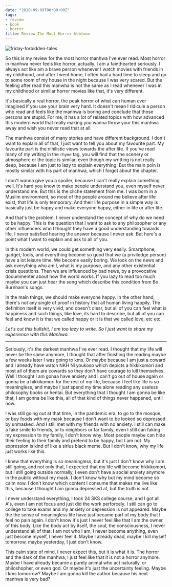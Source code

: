 ```yaml
---
date: "2020-09-09T00:00:00Z"
tags:
- review
- book
- horror
title: Review The Most Horror Webtoon
---
```


![friday-forbidden-tales](https://catatankemalasan.files.wordpress.com/2022/07/friday-forbidden-tales.jpg)

So this is my review for the most horror manhwa I've ever read. Most horror in manhwa never feels like horror, actually. I am a fainthearted seriously. I always act like am a brave person whenever I watch movies with friends in my childhood, and after I went home, I often had a hard time to sleep and go to some room of my house in the night because I was very scared. But the feeling after read this manwha is not the same as I read whenever I was in my childhood or similiar horror movies like that, it's very different. 

It's basically a real horror, the peak horror of what can human ever imagined if you use your brain very hard. It doesn't mean I ridicule a person who read and feels like the manhwa is boring and conclude that those persons are stupid. For me, it has a lot of related topics with how advanced this modern world that really making you wanna throw your this manhwa away and wish you never read that at all. 

The manhwa consist of many stories and have different background. I don't want to explain all of that, I just want to tell you about my favourite part. My favourite part is the nihilistic views towards the after life. If you've read many of my writing in the `rhyme` tag, you will find that the scenery or atmosphere or the topic is similar, even though my writting is not really deep, because I am just to lazy to explain everything. But the main poin is mostly similar with his part of manhwa, which I forgot about the chapter. 

I don't wanna give you a spoiler, because I can't really explain something well. It's hard you know to make people understand you, even myself never understand me. But this is the cliche statement from me. I was born in a Muslim environment, so most of the people around me believe after life exist, that life is only temporary. And their life purpose in a simple way is basically just be happy and make everyone happy, either in life or after life. 

And that's the problem. I never understand the concept of why do we need to be happy. This is the question that I want to ask to any philosopher or any other influencers who I thought they have a good understanding towards life. I never satisfied hearing the answer because I never ask. But here's a point what I want to explain and ask to all of you. 

In this modern world, we could get something very easily. Smartphone, gadget, tools, and everything become so good that we (a priviledge person) have a lot leisure time. We become easily boring. We look on the news and ask everything who am I, what is my purpose, and any other existential crisis questions. Then we are influenced by bad news, by a provocative docummenter about how the world works. If you lazy to read too much maybe you can just hear the song which describe this condition from Bo Burnham's songs. 

In the main things, we should make everyone happy. In the other hand, there's not any single of proof in history that all human living happily. The definition itself is very vivid, and doesn't clear, but all of you can feel what is happiness and such things, like love, its hard to describe, but all of you can feel and know it is that we called happy or it is that we called love, etc etc. 


*Let's cut this bullshit, I am too lazy to write. So I just want to share my experience with this Manhwa.*

---

Seriously, it's the darkest manhwa I've ever read. I thought that my life will never be the same anymore, I thought that after finishing the reading maybe a few weeks later I was going to kms. Or maybe because I am just a coward and I already have watch NKH Ni youkoso which depicts a hikkikomori and most all of them are cowards so they don't have courage to kill themselves. Well I thought I am gonaa have anxiety and I can't go out of house again or gonna be a hikkikomori for the rest of my life, because I feel like life is so meaningless, and maybe I just spend my time alone reading any useless philosophy books or hentai. But everything that I thought I am gonna be like that, I am gonna be like this, all of that kind of things never happened, until now. 

I was still going out at that time, in the pandemic era, to go to the mosque, or buy foods with my mask because I don't want to be looked so depressed by unmasked. And I still met with my friends with no anxiety. I still can make a fake smile to friends, or to neighbors or far family, even I still can faking my expression to my family, I don't know why. Most people maybe can hide their feeling to their family and pretend to be happy, but I am not. My expression is kind of like a sirius black meme. But I don't know, why my life just works like this.

I knew that everything is so meaningless, but it's just I don't know why I am still going, and not only that, I expected that my life will become hikkikomori, but I still going outside normally, I even don't have a social anxiety anymore in the public without my mask. I don't know why but my mind become so calm now. I don't know which content I consume that makes me live like this, because I thought I am gonna depressed af, but the truth is not. 

I never understand everything, I took 24 SKS college course, and I got all A's, even I am not focus and just did the work perforcely. I still can go to college to take exams and my anxiety or depression is not appeared. Maybe the the sense of meaningless life have just became part of my body that I feel no pain again. I don't know it's just I never feel like that I am the owner of this body. Like the body act by itself, the soul, the consciousness, I never understand all of that. I am not who I am, I never become anything, even just become myself, I never feel it. Maybe I already dead, maybe I kill myself tomorrow, maybe yesterday, I just don't know. 

This calm state of mind, I never expect this, but it is what it is. The horror and the dark of the manhwa, I just feel like that it is not a horror anymore. Maybe I have already became a purely animal who act naturally, or philoshopher, or even god. Or maybe it's just the uncertainty feeling. Maybe I kms tomorrow? Maybe I am gonna kill the author because his next manhwa is very bad?